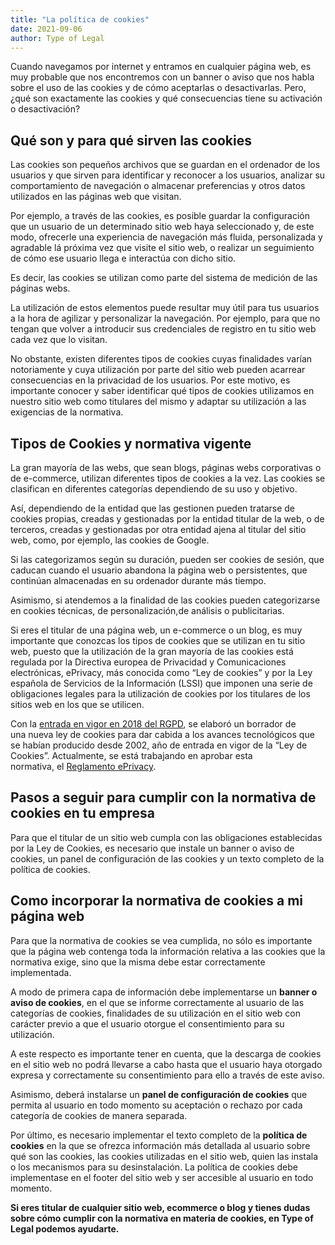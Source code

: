 ```yaml
---
title: "La política de cookies"
date: 2021-09-06
author: Type of Legal
---
```


Cuando navegamos por internet y entramos en cualquier página web, es muy probable que nos encontremos con un banner o aviso que nos habla sobre el uso de las cookies y de cómo aceptarlas o desactivarlas. Pero, ¿qué son exactamente las cookies y qué consecuencias tiene su activación o desactivación?

**Qué son y para qué sirven las cookies**
-----------------------------------------

Las cookies son pequeños archivos que se guardan en el ordenador de los usuarios y que sirven para identificar y reconocer a los usuarios, analizar su comportamiento de navegación o almacenar preferencias y otros datos utilizados en las páginas web que visitan.

Por ejemplo, a través de las cookies, es posible guardar la configuración que un usuario de un determinado sitio web haya seleccionado y, de este modo, ofrecerle una experiencia de navegación más fluida, personalizada y agradable lá próxima vez que visite el sitio web, o realizar un seguimiento de cómo ese usuario llega e interactúa con dicho sitio.

Es decir, las cookies se utilizan como parte del sistema de medición de las páginas webs. 

La utilización de estos elementos puede resultar muy útil para tus usuarios a la hora de agilizar y personalizar la navegación. Por ejemplo, para que no tengan que volver a introducir sus credenciales de registro en tu sitio web cada vez que lo visitan.

No obstante, existen diferentes tipos de cookies cuyas finalidades varían notoriamente y cuya utilización por parte del sitio web pueden acarrear consecuencias en la privacidad de los usuarios. Por este motivo, es importante conocer y saber identificar qué tipos de cookies utilizamos en nuestro sitio web como titulares del mismo y adaptar su utilización a las exigencias de la normativa.

**Tipos de Cookies y normativa vigente**
----------------------------------------

La gran mayoría de las webs, que sean blogs, páginas webs corporativas o de e-commerce, utilizan diferentes tipos de cookies a la vez. Las cookies se clasifican en diferentes categorías dependiendo de su uso y objetivo.

Así, dependiendo de la entidad que las gestionen pueden tratarse de cookies propias, creadas y gestionadas por la entidad titular de la web, o de terceros, creadas y gestionadas por otra entidad ajena al titular del sitio web, como, por ejemplo, las cookies de Google.

Si las categorizamos según su duración, pueden ser cookies de sesión, que caducan cuando el usuario abandona la página web o persistentes, que continúan almacenadas en su ordenador durante más tiempo.

Asimismo, si atendemos a la finalidad de las cookies pueden categorizarse en cookies técnicas, de personalización,de análisis o publicitarias.

Si eres el titular de una página web, un e-commerce o un blog, es muy importante que conozcas los tipos de cookies que se utilizan en tu sitio web, puesto que la utilización de la gran mayoría de las cookies está regulada por la Directiva europea de Privacidad y Comunicaciones electrónicas, ePrivacy, más conocida como “Ley de cookies” y por la Ley española de Servicios de la Información (LSSI) que imponen una serie de obligaciones legales para la utilización de cookies por los titulares de los sitios web en los que se utilicen.

Con la [entrada en vigor en 2018 del RGPD](https://protecciondatos-lopd.com/empresas/nueva-ley-proteccion-datos-2018/), se elaboró un borrador de una nueva ley de cookies para dar cabida a los avances tecnológicos que se habían producido desde 2002, año de entrada en vigor de la “Ley de Cookies”. Actualmente, se está trabajando en aprobar esta normativa, el [Reglamento ePrivacy](https://protecciondatos-lopd.com/empresas/e-privacy/).

**Pasos a seguir para cumplir con la normativa de cookies en tu empresa**
-------------------------------------------------------------------------

Para que el titular de un sitio web cumpla con las obligaciones establecidas por la Ley de Cookies, es necesario que instale un banner o aviso de cookies, un panel de configuración de las cookies y un texto completo de la política de cookies.

**Como incorporar la normativa de cookies a mi página web**
-----------------------------------------------------------

Para que la normativa de cookies se vea cumplida, no sólo es importante que la página web contenga toda la información relativa a las cookies que la normativa exige, sino que la misma debe estar correctamente implementada.

A modo de primera capa de información debe implementarse un **banner o aviso de cookies**, en el que se informe correctamente al usuario de las categorías de cookies, finalidades de su utilización en el sitio web con carácter previo a que el usuario otorgue el consentimiento para su utilización.

A este respecto es importante tener en cuenta, que la descarga de cookies en el sitio web no podrá llevarse a cabo hasta que el usuario haya otorgado expresa y correctamente su consentimiento para ello a través de este aviso.

Asimismo, deberá instalarse un **panel de configuración de cookies** que permita al usuario en todo momento su aceptación o rechazo por cada categoría de cookies de manera separada.

Por último, es necesario implementar el texto completo de la **política de cookies** en la que se ofrezca información más detallada al usuario sobre qué son las cookies, las cookies utilizadas en el sitio web, quien las instala o los mecanismos para su desinstalación. La política de cookies debe implementase en el footer del sitio web y ser accesible al usuario en todo momento.

**Si eres titular de cualquier sitio web, ecommerce o blog y tienes dudas sobre cómo cumplir con la normativa en materia de cookies, en Type of Legal podemos ayudarte.**
